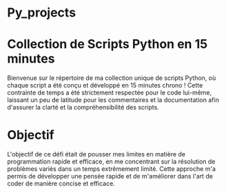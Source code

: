 # Py_projects

# Collection de Scripts Python en 15 minutes
Bienvenue sur le répertoire de ma collection unique de scripts Python, où chaque script a été conçu et développé en 15 minutes chrono ! Cette contrainte de temps a été strictement respectée pour le code lui-même, laissant un peu de latitude pour les commentaires et la documentation afin d'assurer la clarté et la compréhensibilité des scripts.

# Objectif
L'objectif de ce défi était de pousser mes limites en matière de programmation rapide et efficace, en me concentrant sur la résolution de problèmes variés dans un temps extrêmement limité. Cette approche m'a permis de développer une pensée rapide et de m'améliorer dans l'art de coder de manière concise et efficace.
